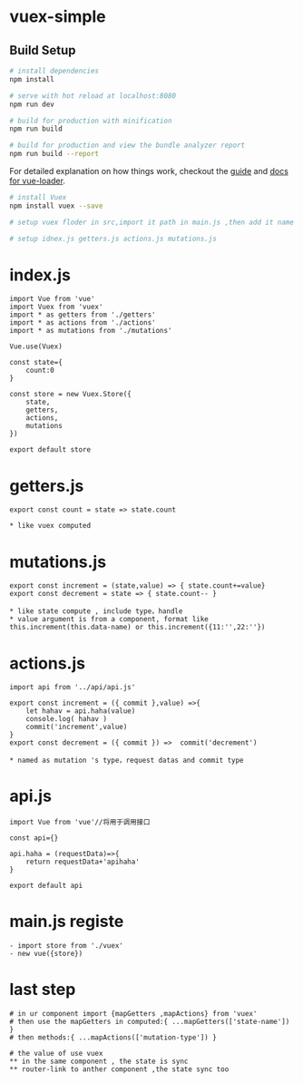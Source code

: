 # vuex-simple


## Build Setup

``` bash
# install dependencies
npm install

# serve with hot reload at localhost:8080
npm run dev

# build for production with minification
npm run build

# build for production and view the bundle analyzer report
npm run build --report
```

For detailed explanation on how things work, checkout the [guide](http://vuejs-templates.github.io/webpack/) and [docs for vue-loader](http://vuejs.github.io/vue-loader).

``` bash
# install Vuex
npm install vuex --save

# setup vuex floder in src,import it path in main.js ,then add it name in Vue instance

# setup idnex.js getters.js actions.js mutations.js
```
# index.js

	import Vue from 'vue'
	import Vuex from 'vuex'
	import * as getters from './getters'
	import * as actions from './actions'
	import * as mutations from './mutations'

	Vue.use(Vuex)

	const state={
		count:0
	}

	const store = new Vuex.Store({
		state,
		getters,
		actions,
		mutations
	})

	export default store

# getters.js

	export const count = state => state.count

	* like vuex computed

# mutations.js

	export const increment = (state,value) => { state.count+=value}
	export const decrement = state => { state.count-- }

	* like state compute , include type，handle
	* value argument is from a component, format like this.increment(this.data-name) or this.increment({11:'',22:''})					

# actions.js

	import api from '../api/api.js'

	export const increment = ({ commit },value) =>{
		let hahav = api.haha(value)
		console.log( hahav )
		commit('increment',value)
	}
	export const decrement = ({ commit }) =>  commit('decrement')

	* named as mutation 's type，request datas and commit type

# api.js
 
	import Vue from 'vue'//将用于调用接口

	const api={}

	api.haha = (requestData)=>{
		return requestData+'apihaha'
	}

	export default api

# main.js registe

	- import store from './vuex'
	- new vue({store})

# last step

	# in ur component import {mapGetters ,mapActions} from 'vuex'
	# then use the mapGetters in computed:{ ...mapGetters(['state-name']) }
	# then methods:{ ...mapActions(['mutation-type']) }

	# the value of use vuex
	** in the same component , the state is sync
	** router-link to anther component ,the state sync too
